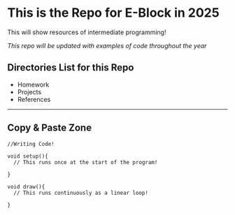 # This is the Repo for E-Block in 2025
This will show resources of intermediate programming!


*This repo will be updated with examples of code throughout the year*

## Directories List for this Repo
- Homework
- Projects
- References


---

## Copy & Paste Zone
```
//Writing Code!

void setup(){
  // This runs once at the start of the program!

}

void draw(){
  // This runs continuously as a linear loop!

}

```
